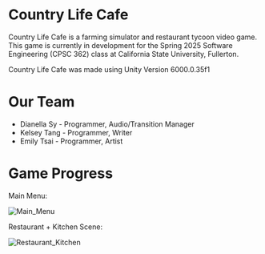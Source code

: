 # Country Life Cafe
Country Life Cafe is a farming simulator and restaurant tycoon video game. This game is currently in development for the Spring 2025 Software Engineering (CPSC 362) class at California State University, Fullerton.

Country Life Cafe was made using Unity Version 6000.0.35f1

# Our Team
* Dianella Sy - Programmer, Audio/Transition Manager
* Kelsey Tang - Programmer, Writer
* Emily Tsai - Programmer, Artist

# Game Progress

Main Menu:

![Main_Menu](https://github.com/user-attachments/assets/2273e093-6310-424c-a868-190e5073a84c)



Restaurant + Kitchen Scene:

![Restaurant_Kitchen](https://github.com/user-attachments/assets/0dbfed32-64c7-4de7-9078-b35c4e13b69a)



